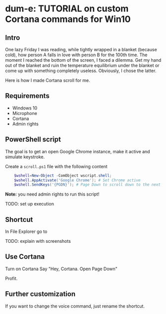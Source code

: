 # dum-e: TUTORIAL on custom Cortana commands for Win10

## Intro
One lazy Friday I was reading, while tightly wrapped in a blanket (because cold), how person A falls in love with person B for the 100th time. The moment I reached the bottom of the screen, I faced a dilemma. Get my hand out of the blanket and ruin the temperature equilibrium under the blanket or come up with something completely useless. Obviously, I chose the latter.

Here is how I made Cortana scroll for me. 

## Requirements

* Windows 10
* Microphone
* Cortana
* Admin rights

## PowerShell script

The goal is to get an open Google Chrome instance, make it active and simulate keystroke. 

Create a ```scroll.ps1``` file with the following content

```powershell
    $wshell=New-Object -ComObject wscript.shell;
    $wshell.AppActivate('Google Chrome'); # Set Chrome active
    $wshell.SendKeys('{PGDN}'); # Page Down to scroll down to the next screen
```
**Note:** you need admin rights to run this script!

TODO: set up execution

## Shortcut

In File Explorer go to 

TODO: explain with screenshots

## Use Cortana

Turn on Cortana
Say "Hey, Cortana. Open Page Down"

Profit.

## Further customization

If you want to change the voice command, just rename the shortcut. 
